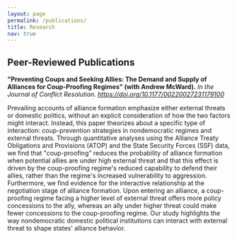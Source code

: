 ```yaml
---
layout: page
permalink: /publications/
title: Research
nav: true
---
```

## Peer-Reviewed Publications

__"Preventing Coups and Seeking Allies: The Demand and Supply of Alliances for Coup-Proofing Regimes" (with Andrew McWard).__ _In the Journal of Conflict Resolution. https://doi.org/10.1177/00220027231179100_

Prevailing accounts of alliance formation emphasize either external threats or domestic politics, without an explicit consideration of how the two factors might interact. Instead, this paper theorizes about a specific type of interaction: coup-prevention strategies in nondemocratic regimes and external threats. Through quantitative analyses using the Alliance Treaty Obligations and Provisions (ATOP) and the State Security Forces (SSF) data, we find that "coup-proofing" reduces the probability of alliance formation when potential allies are under high external threat and that this effect is driven by the coup-proofing regime's reduced capability to defend their allies, rather than the regime's increased vulnerability to aggression. Furthermore, we find evidence for the interactive relationship at the negotiation stage of alliance formation. Upon entering an alliance, a coup-proofing regime facing a higher level of external threat offers more policy concessions to the ally, whereas an ally under higher threat could make fewer concessions to the coup-proofing regime. Our study highlights the way nondemocratic domestic political institutions can interact with external threat to shape states' alliance behavior.
